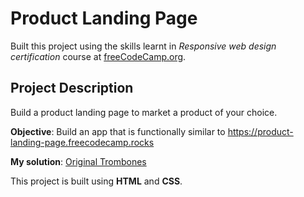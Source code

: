 # Product Landing Page
Built this project using the skills learnt in _Responsive web design certification_ course at [freeCodeCamp.org](https://freecodecamp.org).

## Project Description
Build a product landing page to market a product of your choice.

**Objective**: Build an app that is functionally similar to https://product-landing-page.freecodecamp.rocks

**My solution**: <a href="https://product-page-pks.netlify.app/" target="_blank">Original Trombones</a>

This project is built using **HTML** and **CSS**.